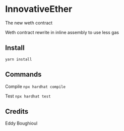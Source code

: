 # InnovativeEther
The new weth contract 

Weth contract rewrite in inline assembly to use less gas

## Install
`yarn install`

## Commands
Compile
`npx hardhat compile`

Test
`npx hardhat test`

## Credits 
Eddy Boughioul